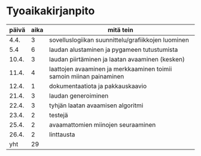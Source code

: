 # Tyoaikakirjanpito

päivä | aika | mitä tein 
--- | --- | --- 
4.4. | 3 | sovelluslogiikan suunnittelu/grafiikkojen luominen
5.4 | 6 | laudan alustaminen ja pygameen tutustumista
10.4. | 3 | laudan piirtäminen ja laatan avaaminen (kesken)
11.4. | 4 | laattojen avaaminen ja merkkaaminen toimii samoin miinan painaminen
12.4. | 1 | dokumentaatiota ja pakkauskaavio
21.4. | 3 | laudan generoiminen
22.4. | 3 | tyhjän laatan avaamisen algoritmi
23.4. | 2 | testejä 
25.4. | 2 | avaamattomien miinojen seuraaminen
26.4. | 2 | linttausta
yht | 29 | 
